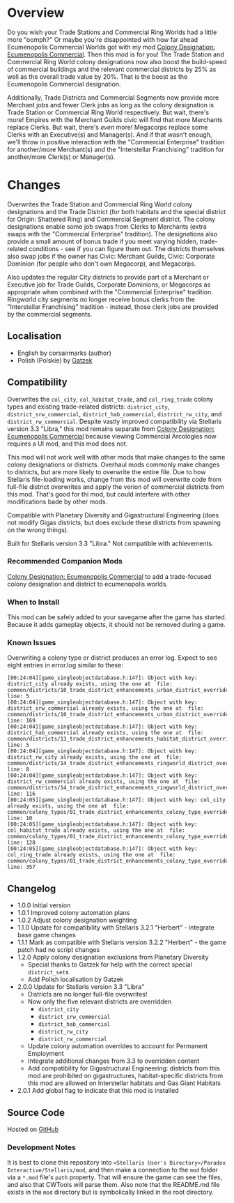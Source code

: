 # Overview

Do you wish your Trade Stations and Commercial Ring Worlds had a little more "oomph?"  Or maybe you're disappointed with how far ahead Ecumenopolis Commercial Worlds got with my mod [Colony Designation: Ecumenopolis Commercial](https://steamcommunity.com/sharedfiles/filedetails/?id=2597129991).  Then this mod is for you!  The Trade Station and Commercial Ring World colony designations now also boost the build-speed of commercial buildings and the relevant commercial districts by 25% as well as the  overall trade value by 20%.  That is the boost as the Ecumenopolis Commercial designation.

Additionally, Trade Districts and Commercial Segments now provide more Merchant jobs and fewer Clerk jobs as long as the colony designation is Trade Station or Commercial Ring World respectively.  But wait, there's more!  Empires with the Merchant Guilds civic will find that more Merchants replace Clerks.  But wait, there's _even_ more!  Megacorps replace some Clerks with an Executive(s) and Manager(s).  And if that wasn't enough, we'll throw in positive interaction with the "Commercial Enterprise" tradition for another/more Merchant(s) and the "Interstellar Franchising" tradition for another/more Clerk(s) or Manager(s).

# Changes

Overwrites the Trade Station and Commercial Ring World colony designations and the Trade District (for both habitats and the special district for Origin: Shattered Ring) and Commercial Segment district.  The colony designations enable some job swaps from Clerks to Merchants (extra swaps with the "Commercial Enterprise" tradition).  The designations also provide a small amount of bonus trade if you meet varying hidden, trade-related conditions - see if you can figure them out.  The districts themselves also swap jobs if the owner has Civic: Merchant Guilds, Civic: Corporate Dominion (for people who don't own Megacorp), and Megacorps.

Also updates the regular City districts to provide part of a Merchant or Executive job for Trade Guilds, Corporate Dominions, or Megacorps as appropriate when combined with the "Commercial Enterprise" tradition.  Ringworld city segments no longer receive bonus clerks from the "Interstellar Franchising" tradition - instead, those clerk jobs are provided by the commercial segments.

## Localisation

* English by corsairmarks (author)
* Polish (Polskie) by [Gatzek](https://steamcommunity.com/profiles/76561198440146604)

## Compatibility

Overwrites the `col_city`, `col_habitat_trade`, and `col_ring_trade` colony types and existing trade-related districts: `district_city`, `district_srw_commercial`, `district_hab_commercial`, `district_rw_city`, and `district_rw_commercial`.  Despite vastly improved compatibility via Stellaris version 3.3 "Libra," this mod remains separate from [Colony Designation: Ecumenopolis Commercial](https://steamcommunity.com/sharedfiles/filedetails/?id=2597129991) because viewing Commercial Arcologies now requires a UI mod, and this mod does not.

This mod will not work well with other mods that make changes to the same colony designations or districts.  Overhaul mods commonly make changes to districts, but are more likely to overwrite the entire file.  Due to how Stellaris file-loading works, change from this mod will overwrite code from full-file district overwrites and apply the verion of commercial districts from this mod.  That's good for thi mod, but could interfere with other modifications bade by other mods.

Compatible with Planetary Diversity and Gigastructural Engineering (does not modify Gigas districts, but does exclude these districts from spawning on the wrong things).

Built for Stellaris version 3.3 "Libra."  Not compatible with achievements.

### Recommended Companion Mods

[Colony Designation: Ecumenopolis Commercial](https://steamcommunity.com/sharedfiles/filedetails/?id=2597129991) to add a trade-focused colony designation and district to ecumenopolis worlds.

### When to Install

This mod can be safely added to your savegame after the game has started.  Because it adds gameplay objects, it should not be removed during a game.

### Known Issues

Overwriting a colony type or district produces an error log.  Expect to see eight entries in error.log similar to these:

```
[00:24:04][game_singleobjectdatabase.h:147]: Object with key: district_city already exists, using the one at  file: common/districts/10_trade_district_enhancements_urban_district_overrides.txt line: 5
[00:24:04][game_singleobjectdatabase.h:147]: Object with key: district_srw_commercial already exists, using the one at  file: common/districts/10_trade_district_enhancements_urban_district_overrides.txt line: 169
[00:24:04][game_singleobjectdatabase.h:147]: Object with key: district_hab_commercial already exists, using the one at  file: common/districts/13_trade_district_enhancements_habitat_district_overrides.txt line: 5
[00:24:04][game_singleobjectdatabase.h:147]: Object with key: district_rw_city already exists, using the one at  file: common/districts/14_trade_district_enhancements_ringworld_district_overrides.txt line: 8
[00:24:04][game_singleobjectdatabase.h:147]: Object with key: district_rw_commercial already exists, using the one at  file: common/districts/14_trade_district_enhancements_ringworld_district_overrides.txt line: 116
[00:24:05][game_singleobjectdatabase.h:147]: Object with key: col_city already exists, using the one at  file: common/colony_types/01_trade_district_enhancements_colony_type_overrides.txt line: 10
[00:24:05][game_singleobjectdatabase.h:147]: Object with key: col_habitat_trade already exists, using the one at  file: common/colony_types/01_trade_district_enhancements_colony_type_overrides.txt line: 128
[00:24:05][game_singleobjectdatabase.h:147]: Object with key: col_ring_trade already exists, using the one at  file: common/colony_types/01_trade_district_enhancements_colony_type_overrides.txt line: 357
```

## Changelog

* 1.0.0 Initial version
* 1.0.1 Improved colony automation plans
* 1.0.2 Adjust colony designation weighting
* 1.1.0 Update for compatibility with Stellaris 3.2.1 "Herbert" - integrate base game changes
* 1.1.1 Mark as compatible with Stellaris version 3.2.2 "Herbert" - the game patch had no script changes
* 1.2.0 Apply colony designation exclusions from Planetary Diversity
    * Special thanks to Gatzek for help with the correct special `district_set`s
    * Add Polish localisation by Gatzek
* 2.0.0 Update for Stellaris version 3.3 "Libra"
    * Districts are no longer full-file overwrites!
    * Now only the five relevant districts are overridden
        * `district_city`
        * `district_srw_commercial`
        * `district_hab_commercial`
        * `district_rw_city`
        * `district_rw_commercial`
    * Update colony automation overrides to account for Permanent Employment
    * Integrate additional changes from 3.3 to overridden content
    * Add compatibility for Gigastructural Engineering: districts from this mod are prohibited on gigastructures, habitat-specific districts from this mod are allowed on Interstellar habitats and Gas Giant Habitats
* 2.0.1 Add global flag to indicate that this mod is installed

## Source Code

Hosted on [GitHub](https://github.com/corsairmarks/trade_district_enhancements)

### Development Notes

It is best to clone this repository into `<Stellaris User's Directory>/Paradox Interactive/Stellaris/mod`, and then make a connection to the `mod` folder via a `*.mod` file's `path` property.  That will ensure the game can see the files, and also that CWTools will parse them.  Also note that the README.md file exists in the `mod` directory but is symbolically linked in the root directory.